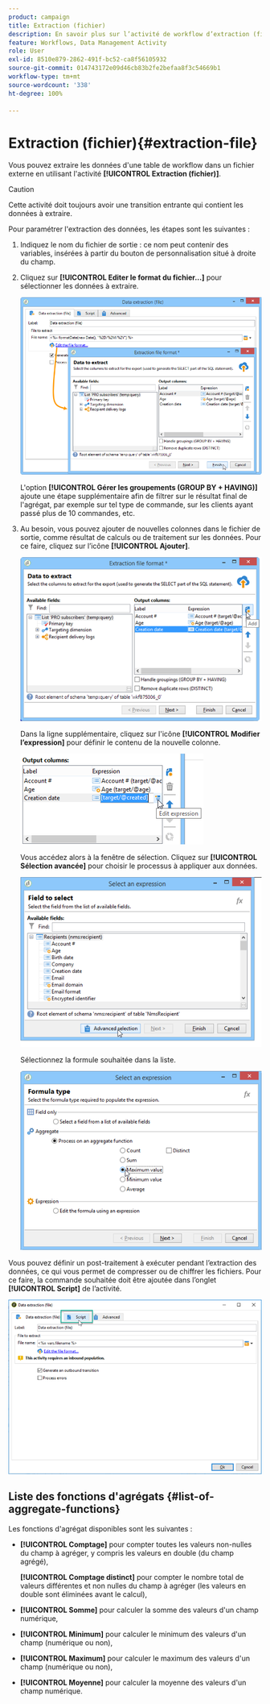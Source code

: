 ```yaml
---
product: campaign
title: Extraction (fichier)
description: En savoir plus sur l’activité de workflow d’extraction (fichier)
feature: Workflows, Data Management Activity
role: User
exl-id: 8510e879-2862-491f-bc52-ca8f56105932
source-git-commit: 014743172e09d46cb83b2fe2befaa8f3c54669b1
workflow-type: tm+mt
source-wordcount: '338'
ht-degree: 100%

---
```


# Extraction (fichier){#extraction-file}

Vous pouvez extraire les données d&#39;une table de workflow dans un fichier externe en utilisant l&#39;activité **[!UICONTROL Extraction (fichier)]**.

>[!CAUTION]
>
>Cette activité doit toujours avoir une transition entrante qui contient les données à extraire.

Pour paramétrer l&#39;extraction des données, les étapes sont les suivantes :

1. Indiquez le nom du fichier de sortie : ce nom peut contenir des variables, insérées à partir du bouton de personnalisation situé à droite du champ.
1. Cliquez sur **[!UICONTROL Editer le format du fichier...]** pour sélectionner les données à extraire.

   ![](assets/s_advuser_extract_file_param.png)

   L&#39;option **[!UICONTROL Gérer les groupements (GROUP BY + HAVING)]** ajoute une étape supplémentaire afin de filtrer sur le résultat final de l&#39;agrégat, par exemple sur tel type de commande, sur les clients ayant passé plus de 10 commandes, etc.

1. Au besoin, vous pouvez ajouter de nouvelles colonnes dans le fichier de sortie, comme résultat de calculs ou de traitement sur les données. Pour ce faire, cliquez sur l’icône **[!UICONTROL Ajouter]**.

   ![](assets/s_advuser_extract_file_add_col.png)

   Dans la ligne supplémentaire, cliquez sur l&#39;icône **[!UICONTROL Modifier l’expression]** pour définir le contenu de la nouvelle colonne.

   ![](assets/s_advuser_extract_file_add_exp.png)

   Vous accédez alors à la fenêtre de sélection. Cliquez sur **[!UICONTROL Sélection avancée]** pour choisir le processus à appliquer aux données.

   ![](assets/s_advuser_extract_file_advanced_selection.png)

   Sélectionnez la formule souhaitée dans la liste.

   ![](assets/s_advuser_extract_file_agregate_values.png)

Vous pouvez définir un post-traitement à exécuter pendant l’extraction des données, ce qui vous permet de compresser ou de chiffrer les fichiers. Pour ce faire, la commande souhaitée doit être ajoutée dans l’onglet **[!UICONTROL Script]** de l’activité.

![](assets/postprocessing_dataextraction.png)

## Liste des fonctions d&#39;agrégats {#list-of-aggregate-functions}

Les fonctions d&#39;agrégat disponibles sont les suivantes :

* **[!UICONTROL Comptage]** pour compter toutes les valeurs non-nulles du champ à agréger, y compris les valeurs en double (du champ agrégé),

  **[!UICONTROL Comptage distinct]** pour compter le nombre total de valeurs différentes et non nulles du champ à agréger (les valeurs en double sont éliminées avant le calcul),

* **[!UICONTROL Somme]** pour calculer la somme des valeurs d&#39;un champ numérique,
* **[!UICONTROL Minimum]** pour calculer le minimum des valeurs d&#39;un champ (numérique ou non),
* **[!UICONTROL Maximum]** pour calculer le maximum des valeurs d&#39;un champ (numérique ou non),
* **[!UICONTROL Moyenne]** pour calculer la moyenne des valeurs d&#39;un champ numérique.
